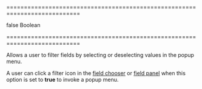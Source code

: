 ===========================================================================
<!--default-->false<!--/default-->
<!--type-->Boolean<!--/type-->
===========================================================================

<!--shortDescription-->
Allows a user to filter fields by selecting or deselecting values in the popup menu.
<!--/shortDescription-->

<!--fullDescription-->
A user can click a filter icon in the [field chooser](/Documentation/Guide/Widgets/PivotGrid/Visual_Elements/#Field_Chooser) or [field panel](/Documentation/Guide/Widgets/PivotGrid/Visual_Elements/#Field_Panel) when this option is set to **true** to invoke a popup menu.
<!--/fullDescription-->